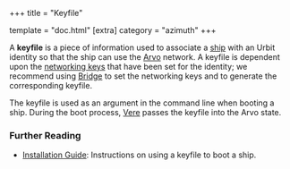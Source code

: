 +++
title = "Keyfile"

template = "doc.html"
[extra]
category = "azimuth"
+++

A **keyfile** is a piece of information used to associate a [ship](../ship) with an Urbit identity so that the ship can use the [Arvo](../arvo) network. A keyfile is dependent upon the [networking keys](../bridge) that have been set for the identity; we recommend using [Bridge](../bridge) to set the networking keys and to generate the corresponding keyfile.

The keyfile is used as an argument in the command line when booting a ship. During the boot process, [Vere](../vere) passes the keyfile into the Arvo state.

### Further Reading

- [Installation Guide](/getting-started/): Instructions on using a keyfile to boot a ship.
